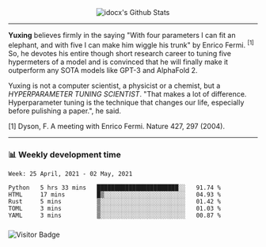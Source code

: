 <div align="center">
    <img align="center" src="https://github-readme-stats.vercel.app/api?username=idocx&show_icons=true&count_private=true&hide_border=true" alt="idocx's Github Stats"></img>
</div>

---

**Yuxing** believes firmly in the saying "With four parameters I can fit an elephant, and with five I can make him wiggle his trunk" by Enrico Fermi. <sup>[1]</sup> So, he devotes his entire though short research career to tuning five hypermeters of a model and is convinced that he will finally make it outperform any SOTA models like GPT-3 and AlphaFold 2.

Yuxing is not a computer scientist, a physicist or a chemist, but a *HYPERPARAMETER TUNING SCIENTIST*. "That makes a lot of difference. Hyperparameter tuning is the technique that changes our life, especially before pulishing a paper.", he said.

[1] Dyson, F. A meeting with Enrico Fermi. Nature 427, 297 (2004).


---

### 📊 Weekly development time
<!--START_SECTION:waka-->
```text
Week: 25 April, 2021 - 02 May, 2021

Python   5 hrs 33 mins   ███████████████████████░░   91.74 % 
HTML     17 mins         █▒░░░░░░░░░░░░░░░░░░░░░░░   04.93 % 
Rust     5 mins          ▒░░░░░░░░░░░░░░░░░░░░░░░░   01.42 % 
TOML     3 mins          ▒░░░░░░░░░░░░░░░░░░░░░░░░   01.03 % 
YAML     3 mins          ▒░░░░░░░░░░░░░░░░░░░░░░░░   00.87 % 
```
<!--END_SECTION:waka-->

### 

![Visitor Badge](https://visitor-badge.laobi.icu/badge?page_id=idocx.idocx)